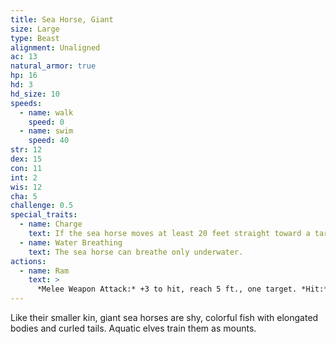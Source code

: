 ```yaml
---
title: Sea Horse, Giant
size: Large
type: Beast
alignment: Unaligned
ac: 13
natural_armor: true
hp: 16
hd: 3
hd_size: 10
speeds:
  - name: walk
    speed: 0
  - name: swim
    speed: 40
str: 12
dex: 15
con: 11
int: 2
wis: 12
cha: 5
challenge: 0.5
special_traits:
  - name: Charge
    text: If the sea horse moves at least 20 feet straight toward a target and then hits it with a ram attack on the same turn, the target takes an extra 7 (2d6)  bludgeoning damage. It the target is a creature, it must succeed on a DC 11 Strength saving throw or be knocked prone.
  - name: Water Breathing
    text: The sea horse can breathe only underwater.
actions:
  - name: Ram
    text: >
      *Melee Weapon Attack:* +3 to hit, reach 5 ft., one target. *Hit:* 4 (1d6 + 1) bludgeoning damage.
---
```


Like their smaller kin, giant sea horses are shy, colorful fish with elongated bodies and curled tails. Aquatic elves train them as mounts.
